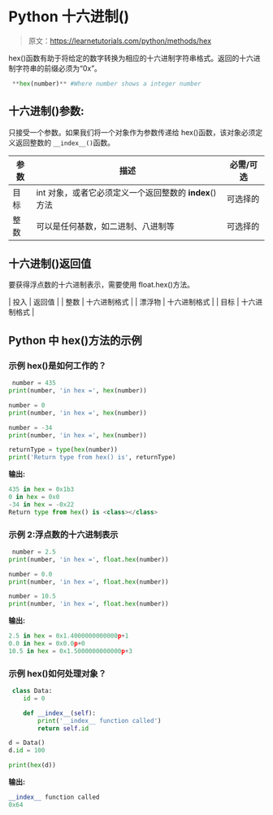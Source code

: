 # Python 十六进制()

> 原文：<https://learnetutorials.com/python/methods/hex>

hex()函数有助于将给定的数字转换为相应的十六进制字符串格式。返回的十六进制字符串的前缀必须为“0x”。

```py
 **hex(number)** #Where number shows a integer number 

```

## 十六进制()参数:

只接受一个参数。如果我们将一个对象作为参数传递给 hex()函数，该对象必须定义返回整数的 `__index__()`函数。

| 参数 | 描述 | 必需/可选 |
| --- | --- | --- |
| 目标 | int 对象，或者它必须定义一个返回整数的 __index__()方法 | 可选择的 |
| 整数 | 可以是任何基数，如二进制、八进制等 | 可选择的 |

## 十六进制()返回值

要获得浮点数的十六进制表示，需要使用 float.hex()方法。

| 投入 | 返回值 |
| 整数 | 十六进制格式 |
| 漂浮物 | 十六进制格式 |
| 目标 | 十六进制格式 |

## Python 中 hex()方法的示例

### 示例 hex()是如何工作的？

```py
 number = 435
print(number, 'in hex =', hex(number))

number = 0
print(number, 'in hex =', hex(number))

number = -34
print(number, 'in hex =', hex(number))

returnType = type(hex(number))
print('Return type from hex() is', returnType) 

```

**输出:**

```py
435 in hex = 0x1b3
0 in hex = 0x0
-34 in hex = -0x22
Return type from hex() is <class></class> 
```

### 示例 2:浮点数的十六进制表示

```py
 number = 2.5
print(number, 'in hex =', float.hex(number))

number = 0.0
print(number, 'in hex =', float.hex(number))

number = 10.5
print(number, 'in hex =', float.hex(number)) 

```

**输出:**

```py
2.5 in hex = 0x1.4000000000000p+1
0.0 in hex = 0x0.0p+0
10.5 in hex = 0x1.5000000000000p+3 
```

### 示例 hex()如何处理对象？

```py
 class Data:
    id = 0

    def __index__(self):
        print('__index__ function called')
        return self.id

d = Data()
d.id = 100

print(hex(d)) 

```

**输出:**

```py
__index__ function called
0x64 
```